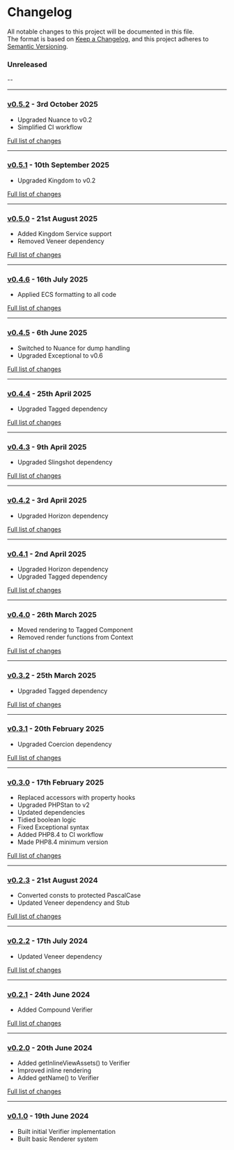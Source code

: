 # Changelog

All notable changes to this project will be documented in this file.<br>
The format is based on [Keep a Changelog](https://keepachangelog.com/en/1.0.0/),
and this project adheres to [Semantic Versioning](https://semver.org/spec/v2.0.0.html).

### Unreleased
--

---

### [v0.5.2](https://github.com/decodelabs/scrutiny/commits/v0.5.2) - 3rd October 2025

- Upgraded Nuance to v0.2
- Simplified CI workflow

[Full list of changes](https://github.com/decodelabs/scrutiny/compare/v0.5.1...v0.5.2)

---

### [v0.5.1](https://github.com/decodelabs/scrutiny/commits/v0.5.1) - 10th September 2025

- Upgraded Kingdom to v0.2

[Full list of changes](https://github.com/decodelabs/scrutiny/compare/v0.5.0...v0.5.1)

---

### [v0.5.0](https://github.com/decodelabs/scrutiny/commits/v0.5.0) - 21st August 2025

- Added Kingdom Service support
- Removed Veneer dependency

[Full list of changes](https://github.com/decodelabs/scrutiny/compare/v0.4.6...v0.5.0)

---

### [v0.4.6](https://github.com/decodelabs/scrutiny/commits/v0.4.6) - 16th July 2025

- Applied ECS formatting to all code

[Full list of changes](https://github.com/decodelabs/scrutiny/compare/v0.4.5...v0.4.6)

---

### [v0.4.5](https://github.com/decodelabs/scrutiny/commits/v0.4.5) - 6th June 2025

- Switched to Nuance for dump handling
- Upgraded Exceptional to v0.6

[Full list of changes](https://github.com/decodelabs/scrutiny/compare/v0.4.4...v0.4.5)

---

### [v0.4.4](https://github.com/decodelabs/scrutiny/commits/v0.4.4) - 25th April 2025

- Upgraded Tagged dependency

[Full list of changes](https://github.com/decodelabs/scrutiny/compare/v0.4.3...v0.4.4)

---

### [v0.4.3](https://github.com/decodelabs/scrutiny/commits/v0.4.3) - 9th April 2025

- Upgraded Slingshot dependency

[Full list of changes](https://github.com/decodelabs/scrutiny/compare/v0.4.2...v0.4.3)

---

### [v0.4.2](https://github.com/decodelabs/scrutiny/commits/v0.4.2) - 3rd April 2025

- Upgraded Horizon dependency

[Full list of changes](https://github.com/decodelabs/scrutiny/compare/v0.4.1...v0.4.2)

---

### [v0.4.1](https://github.com/decodelabs/scrutiny/commits/v0.4.1) - 2nd April 2025

- Upgraded Horizon dependency
- Upgraded Tagged dependency

[Full list of changes](https://github.com/decodelabs/scrutiny/compare/v0.4.0...v0.4.1)

---

### [v0.4.0](https://github.com/decodelabs/scrutiny/commits/v0.4.0) - 26th March 2025

- Moved rendering to Tagged Component
- Removed render functions from Context

[Full list of changes](https://github.com/decodelabs/scrutiny/compare/v0.3.2...v0.4.0)

---

### [v0.3.2](https://github.com/decodelabs/scrutiny/commits/v0.3.2) - 25th March 2025

- Upgraded Tagged dependency

[Full list of changes](https://github.com/decodelabs/scrutiny/compare/v0.3.1...v0.3.2)

---

### [v0.3.1](https://github.com/decodelabs/scrutiny/commits/v0.3.1) - 20th February 2025

- Upgraded Coercion dependency

[Full list of changes](https://github.com/decodelabs/scrutiny/compare/v0.3.0...v0.3.1)

---

### [v0.3.0](https://github.com/decodelabs/scrutiny/commits/v0.3.0) - 17th February 2025

- Replaced accessors with property hooks
- Upgraded PHPStan to v2
- Updated dependencies
- Tidied boolean logic
- Fixed Exceptional syntax
- Added PHP8.4 to CI workflow
- Made PHP8.4 minimum version

[Full list of changes](https://github.com/decodelabs/scrutiny/compare/v0.2.3...v0.3.0)

---

### [v0.2.3](https://github.com/decodelabs/scrutiny/commits/v0.2.3) - 21st August 2024

- Converted consts to protected PascalCase
- Updated Veneer dependency and Stub

[Full list of changes](https://github.com/decodelabs/scrutiny/compare/v0.2.2...v0.2.3)

---

### [v0.2.2](https://github.com/decodelabs/scrutiny/commits/v0.2.2) - 17th July 2024

- Updated Veneer dependency

[Full list of changes](https://github.com/decodelabs/scrutiny/compare/v0.2.1...v0.2.2)

---

### [v0.2.1](https://github.com/decodelabs/scrutiny/commits/v0.2.1) - 24th June 2024

- Added Compound Verifier

[Full list of changes](https://github.com/decodelabs/scrutiny/compare/v0.2.0...v0.2.1)

---

### [v0.2.0](https://github.com/decodelabs/scrutiny/commits/v0.2.0) - 20th June 2024

- Added getInlineViewAssets() to Verifier
- Improved inline rendering
- Added getName() to Verifier

[Full list of changes](https://github.com/decodelabs/scrutiny/compare/v0.1.0...v0.2.0)

---

### [v0.1.0](https://github.com/decodelabs/scrutiny/commits/v0.1.0) - 19th June 2024

- Built initial Verifier implementation
- Built basic Renderer system
